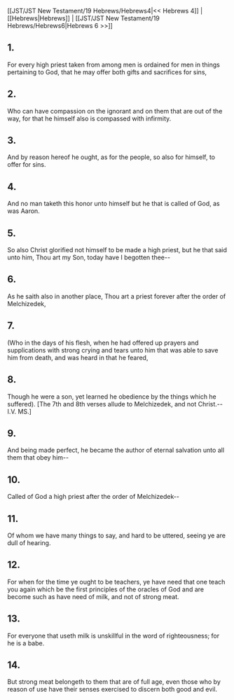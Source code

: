 [[JST/JST New Testament/19 Hebrews/Hebrews4|<< Hebrews 4]] | [[Hebrews|Hebrews]] | [[JST/JST New Testament/19 Hebrews/Hebrews6|Hebrews 6 >>]]
## 1.
For every high priest taken from among men is ordained for men in things pertaining to God, that he may offer both gifts and sacrifices for sins,
## 2.
Who can have compassion on the ignorant and on them that are out of the way, for that he himself also is compassed with infirmity.
## 3.
And by reason hereof he ought, as for the people, so also for himself, to offer for sins.
## 4.
And no man taketh this honor unto himself but he that is called of God, as was Aaron.
## 5.
So also Christ glorified not himself to be made a high priest, but he that said unto him, Thou art my Son, today have I begotten thee\--
## 6.
As he saith also in another place, Thou art a priest forever after the order of Melchizedek,
## 7.
(Who in the days of his flesh, when he had offered up prayers and supplications with strong crying and tears unto him that was able to save him from death, and was heard in that he feared,
## 8.
Though he were a son, yet learned he obedience by the things which he suffered). \[The 7th and 8th verses allude to Melchizedek, and not Christ.\--I.V. MS.\]
## 9.
And being made perfect, he became the author of eternal salvation unto all them that obey him\--
## 10.
Called of God a high priest after the order of Melchizedek\--
## 11.
Of whom we have many things to say, and hard to be uttered, seeing ye are dull of hearing.
## 12.
For when for the time ye ought to be teachers, ye have need that one teach you again which be the first principles of the oracles of God and are become such as have need of milk, and not of strong meat.
## 13.
For everyone that useth milk is unskillful in the word of righteousness; for he is a babe.
## 14.
But strong meat belongeth to them that are of full age, even those who by reason of use have their senses exercised to discern both good and evil.

